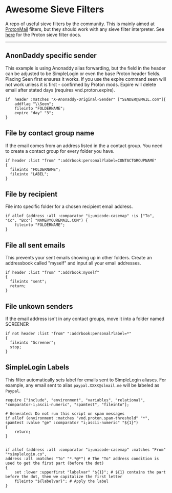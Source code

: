 # Awesome Sieve Filters

A repo of useful sieve filters by the community.
This is mainly aimed at [ProtonMail](https://mail.proton.me) filters,
but they should work with any sieve filter interpreter.
See [here](https://proton.me/support/sieve-advanced-custom-filters) for the Proton sieve filter docs.

---
## AnonDaddy specific sender
This example is using Anonaddy alias forwarding, but the field in the header can be adjusted to be SimpleLogin or even the base Proton header fields.
Placing Seen first ensures it works. If you use the expire command seen will not work unless it is first - confirmed by Proton mods.
Expire will delete email after stated days (requires vnd.proton.expire).

~~~sieve
if  header :matches "X-Anonaddy-Original-Sender" ["SENDER@EMAIL.com"]{ 
	addflag "\\Seen"; 
    fileinto "FOLDERNAME";
	expire "day" "3";
}
~~~
## File by contact group name

If the email comes from an address listed in the a contact group.
You need to create a contact group for every folder you have.

~~~sieve
if header :list "from" ":addrbook:personal?label=CONTACTGROUPNAME" 
{
  fileinto "FOLDERNAME";
  fileinto "LABEL";
}
~~~
## File by recipient

File into specific folder for a chosen recipient email address.

~~~sieve
if allof (address :all :comparator "i;unicode-casemap" :is ["To", "Cc", "Bcc"] "NAME@YOUREMAIL.COM") {
    fileinto "FOLDERNAME";
}
~~~
## File all sent emails

This prevents your sent emails showing up in other folders.
Create an addressbook called "myself" and input all your email addresses.

~~~sieve
if header :list "from" ":addrbook:myself"
{
  fileinto "sent";
  return;
}
~~~
## File unkown senders

If the email address isn't in any contact groups, move it into a folder named SCREENER

~~~sieve
if not header :list "from" ":addrbook:personal?label=*" 
{
  fileinto "Screener";
  stop;
}
~~~
## SimpleLogin Labels

This filter automatically sets label for emails sent to SimpleLogin aliases. For example, any email sent to alias `paypal.XXXX@slmail.me` will be labeled as `Paypal`.

~~~sieve
require ["include", "environment", "variables", "relational", "comparator-i;ascii-numeric", "spamtest", "fileinto"];

# Generated: Do not run this script on spam messages
if allof (environment :matches "vnd.proton.spam-threshold" "*",
spamtest :value "ge" :comparator "i;ascii-numeric" "${1}")
{
    return;
}


if allof (address :all :comparator "i;unicode-casemap" :matches "From" "*simplelogin.co",
address :all :matches "To" "*.*@*") # The "To" address condition is used to get the first part (before the dot)
{
	set :lower :upperfirst "labelvar" "${1}"; # ${1} contains the part before the dot, then we capitalize the first letter
  	fileinto "${labelvar}"; # Apply the label
}
~~~
